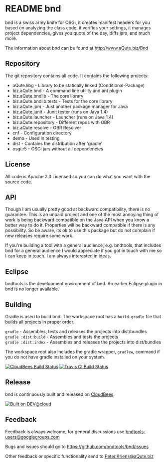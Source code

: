 # README bnd
bnd is a swiss army knife for OSGi, it creates manifest headers for you based on 
analyzing the class code, it verifies your settings, it manages project dependencies,
gives you quote of the day, diffs jars, and much more. 

The information about bnd can be found at <http://www.aQute.biz/Bnd>

## Repository
The git repository contains all code. It contains the following projects:

* aQute.libg - Library to be statically linked (Conditional-Package)
* biz.aQute.bnd - A command line utility and ant plugin
* biz.aQute.bndlib - The core library
* biz.aQute.bndlib.tests - Tests for the core library
* biz.aQute.jpm - Just another package manager for Java
* biz.aQute.junit - Junit tester (runs on Java 1.4)
* biz.aQute.launcher - Launcher (runs on Java 1.4)
* biz.aQute.repository - Different repos with OBR
* biz.aQute.resolve - OBR Resolver
* cnf - Configuration directory
* demo - Used in testing
* dist - Contains the distribution after 'gradle'
* osgi.r5 - OSGi jars without all dependencies

## License
All code is Apache 2.0 Licensed so you can do what you want with the source code. 

## API
Though I am usually pretty good at backward compatibility, there is no guarantee. This
is an unpaid project and one of the most annoying thing of work is being backward compatible
on the Java API when you know a better way to do it. Properties will be backward compatible
if there is any possibility. So be aware, its ok to use this package but do not complain
if new releases require some work.

If you're building a tool with a general audience, e.g. bndtools,  that includes bnd 
for a general audience I would appreciate if you got in touch with me so I can keep 
in touch. I am always interested in ideas.

## Eclipse
bndtools is the development environment of bnd. An earlier Eclipse plugin in bnd is no longer
available.

## Building
Gradle is used to build bnd. The workspace root has a `build.gradle` file that builds all projects in proper order.

`gradle`              - Assembles, tests and releases the projects into dist/bundles  
`gradle :dist:build`  - Assembles and tests the projects  
`gradle :dist:index`  - Assembles and releases the projects into dist/bundles  

The workspace root also includes the gradle wrapper, `gradlew`, command if you do not have gradle installed
on your system.

[![CloudBees Build Status](https://bndtools.ci.cloudbees.com/job/bnd.master/badge/icon)](https://bndtools.ci.cloudbees.com/job/bnd.master/)
[![Travis CI Build Status](https://travis-ci.org/bndtools/bnd.svg?branch=master)](https://travis-ci.org/bndtools/bnd)

## Release
bnd is continuously built and released on [CloudBees](https://bndtools.ci.cloudbees.com/).

[![Built on DEV@cloud](http://www.cloudbees.com/sites/default/files/Button-Built-on-CB-1.png)](http://www.cloudbees.com/foss/foss-dev.cb)

## Feedback
Feedback is always welcome, for general discussions use <bndtools-users@googlegroups.com>

Bugs and issues should go to <https://github.com/bndtools/bnd/issues>

Other feedback or specific functionality send to <Peter.Kriens@aQute.biz>

